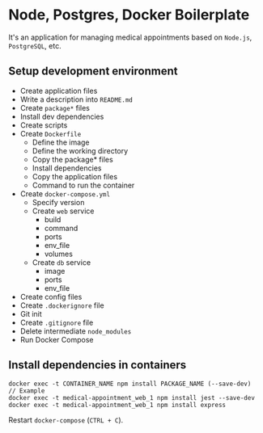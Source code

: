 # Node, Postgres, Docker Boilerplate
It's an application for managing medical appointments based on `Node.js`, `PostgreSQL`, etc.

## Setup development environment
- Create application files
- Write a description into `README.md`
- Create `package*` files
- Install dev dependencies
- Create scripts
- Create `Dockerfile`
    - Define the image
    - Define the working directory
    - Copy the package* files
    - Install dependencies
    - Copy the application files
    - Command to run the container
- Create `docker-compose.yml`
    - Specify version
    - Create `web` service
        - build
        - command
        - ports
        - env_file
        - volumes
    - Create `db` service
        - image
        - ports
        - env_file
- Create config files
- Create `.dockerignore` file
- Git init
- Create `.gitignore` file
- Delete intermediate `node_modules`
- Run Docker Compose

## Install dependencies in containers

```
docker exec -t CONTAINER_NAME npm install PACKAGE_NAME (--save-dev)
// Example
docker exec -t medical-appointment_web_1 npm install jest --save-dev
docker exec -t medical-appointment_web_1 npm install express
```

Restart `docker-compose` (`CTRL + C`).